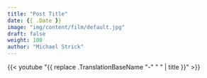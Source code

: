 ```yaml
---
title: "Post Title"
date: {{ .Date }}
image: "img/content/film/default.jpg"
draft: false
weight: 100
author: "Michael Strick"
---
```


{{< youtube "{{ replace .TranslationBaseName "-" " " | title }}" >}}
